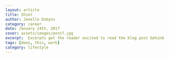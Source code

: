 ```yaml
---
layout: article
title: Shiet
author: Jenelle Dobyns
category: career
date: January 24th, 2017
cover: assets/images/post7.jpg
excerpt:  Excerpts get the reader excited to read the blog post behind the link. They should be two or three sentences long.
tags: [does, this, work]
category: lifestyle
---
```

